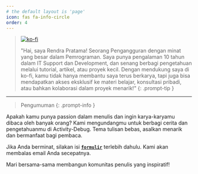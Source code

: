 ```yaml
---
# the default layout is 'page'
icon: fas fa-info-circle
order: 4
---
```


> [![ko-fi](https://ko-fi.com/img/githubbutton_sm.svg)](https://ko-fi.com/K3K1151ATI)
> 
> "Hai, saya Rendra Pratama! Seorang Pengangguran dengan minat yang besar dalam Pemrograman. Saya punya pengalaman 10 tahun dalam IT Support dan Development, dan senang berbagi pengetahuan melalui tutorial, artikel, atau proyek kecil. 
> Dengan mendukung saya di ko-fi, kamu tidak hanya membantu saya terus berkarya, tapi juga bisa mendapatkan akses eksklusif ke materi belajar, konsultasi pribadi, atau bahkan kolaborasi dalam proyek menarik!"
{: .prompt-tip }

---

> Pengumuman
{: .prompt-info }

Apakah kamu punya passion dalam menulis dan ingin karya-karyamu dibaca oleh banyak orang? Kami mengundangmu untuk berbagi cerita dan pengetahuanmu di Activity-Debug. Tema tulisan bebas, asalkan menarik dan bermanfaat bagi pembaca.

Jika Anda berminat, silakan isi [**`formulir`**](https://forms.gle/Cm6K769k1PEgUmWS9) terlebih dahulu. Kami akan membalas email Anda secepatnya.

Mari bersama-sama membangun komunitas penulis yang inspiratif!